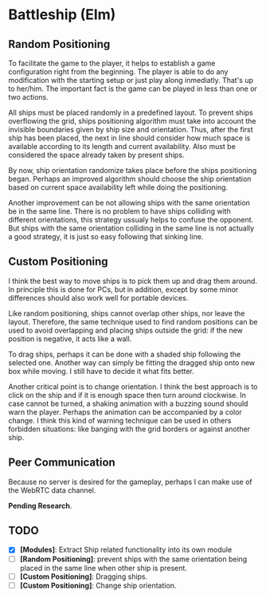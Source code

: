 # Battleship (Elm)

## Random Positioning

To facilitate the game to the player, it helps to establish a game 
configuration right from the beginning. The player is able to do any 
modification with the starting setup or just play along inmediatly. That's 
up to her/him. The important fact is the game can be played in less than one 
or two actions.

All ships must be placed randomly in a predefined layout. To prevent 
ships overflowing the grid, ships positioning algorithm must take into account 
the invisible boundaries given by ship size and orientation. Thus, after the 
first ship has been placed, the next in line should consider how much space is 
available according to its length and current availability. Also must be 
considered the space already taken by present ships.

By now, ship orientation randomize takes place before the ships positioning 
began. Perhaps an improved algorithm should choose the ship orientation based 
on current space availability left while doing the positioning.

Another improvement can be not allowing ships with the same orientation be in 
the same line. There is no problem to have ships colliding with different 
orientations, this strategy ussualy helps to confuse the opponent. But ships with 
the same orientation colliding in the same line is not actually a good strategy, 
it is just so easy following that sinking line.

## Custom Positioning

I think the best way to move ships is to pick them up and drag them around. 
In principle this is done for PCs, but in addition, except by some minor 
differences should also work well for portable devices.

Like random positioning, ships cannot overlap other ships, nor leave the 
layout. Therefore, the same technique used to find random positions can be 
used to avoid overlapping and placing ships outside the grid: if the new 
position is negative, it acts like a wall.

To drag ships, perhaps it can be done with a shaded ship following the 
selected one. Another way can simply be fitting the dragged ship onto new box 
while moving. I still have to decide it what fits better.

Another critical point is to change orientation. I think the best approach is 
to click on the ship and if it is enough space then turn around clockwise. In 
case cannot be turned, a shaking animation with a buzzing sound should warn 
the player. Perhaps the animation can be accompanied by a color change. I 
think this kind of warning technique can be used in others forbidden 
situations: like banging with the grid borders or against another ship.

## Peer Communication

Because no server is desired for the gameplay, perhaps I can make use of the 
WebRTC data channel.

**Pending Research**.

## TODO
* [x] __[Modules]__: Extract Ship related functionality into its own module
* [ ] __[Random Positioning]__: prevent ships with the same orientation being placed in the 
same line when other ship is present.
* [ ] __[Custom Positioning]__: Dragging ships.
* [ ] __[Custom Positioning]__: Change ship orientation.
